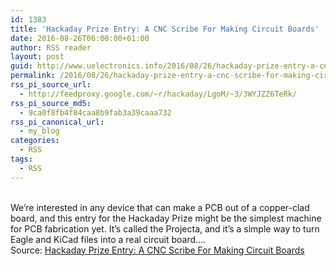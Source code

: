 ```yaml
---
id: 1383
title: 'Hackaday Prize Entry: A CNC Scribe For Making Circuit Boards'
date: 2016-08-26T06:00:00+01:00
author: RSS reader
layout: post
guid: http://www.uelectronics.info/2016/08/26/hackaday-prize-entry-a-cnc-scribe-for-making-circuit-boards/
permalink: /2016/08/26/hackaday-prize-entry-a-cnc-scribe-for-making-circuit-boards/
rss_pi_source_url:
  - http://feedproxy.google.com/~r/hackaday/LgoM/~3/3WYJZZ6TeRk/
rss_pi_source_md5:
  - 9ca0f8fb4f84caa8b9fab3a39caaa732
rss_pi_canonical_url:
  - my_blog
categories:
  - RSS
tags:
  - RSS
---
```

&#013;  
We’re interested in any device that can make a PCB out of a copper-clad board, and this entry for the Hackaday Prize might be the simplest machine for PCB fabrication yet. It’s called the Projecta, and it’s a simple way to turn Eagle and KiCad files into a real circuit board.…&#013;  
Source: <a href="http://feedproxy.google.com/~r/hackaday/LgoM/~3/3WYJZZ6TeRk/" target="_blank">Hackaday Prize Entry: A CNC Scribe For Making Circuit Boards</a>